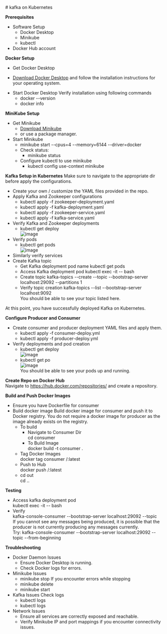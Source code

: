 ﻿﻿# kafka on Kubernetes

**Prerequisites**
- Software Setup
  * Docker Desktop
  * Minikube
  * kubectl
- Docker Hub account 

**Docker Setup**
+ Get Docker Desktop
 - [Download Docker Desktop](https://www.docker.com/products/docker-desktop/) and follow the installation instructions for your operating system.
+ Start Docker Desktop
  Verify installation using following commands <br>
   - docker --version
   - docker info

**MiniKube Setup**
+ Get Minikube <br>
  - [Download Minikube](https://minikube.sigs.k8s.io/docs/start/?arch=%2Fwindows%2Fx86-64%2Fstable%2F.exe+download)
  - or use a package manager.
+ Start Minikube
  - minikube start --cpus=4 --memory=6144 --driver=docker
  - Check status:
    * minikube status
  - Configure kubectl to use minikube
    * kubectl config use-context minikube

**Kafka Setup in Kubernetes**
Make sure to navigate to the appropriate dir before apply the configurations. 
+ Create your own / customize the YAML files provided in the repo.
+ Apply Kafka and Zookeeper configurations
  - kubectl apply -f zookeeper-deployment.yaml
  - kubectl apply -f kafka-deployment.yaml
  - kubectl apply -f zookeeper-service.yaml
  - kubectl apply -f kafka-service.yaml
+ Verify Kafka and Zookeeper deployments
  - kubectl get deploy <br>
    ![image](https://github.com/user-attachments/assets/de227646-6861-42ba-a185-e09bbaa76576)
+ Verify pods
  - kubectl get pods <br>
    ![image](https://github.com/user-attachments/assets/9e45bc5a-54e0-4cef-89c4-c9fb20388e0c)
+ Similarly verify services
+ Create Kafka topic
  - Get Kafka deployment pod name
    kubectl get pods
  - Access Kafka deployment pod
    kubectl exec <kafka-deployment-pod> -it -- bash
  - Create topic
    kafka-topics --create --topic <your-topic-name> --bootstrap-server localhost:29092 --partitions 1
  - Verify topic creation
    kafka-topics --list --bootstrap-server localhost:9092 <br>
    You should be able to see your topic listed here.

At this point, you have successfully deployed Kafka on Kubernetes. 

**Configure Producer and Consumer**
+ Create consumer and producer deployment YAML files and apply them.
  - kubectl apply -f consumer-deploy.yml
  - kubectl apply -f producer-deploy.yml
+ Verify deployments and pod creation
  - kubectl get deploy <br>
    ![image](https://github.com/user-attachments/assets/b2d92cf3-c886-4d39-8db5-35706ecf849b)
  - kubectl get po <br>
    ![image](https://github.com/user-attachments/assets/3c44b4fd-75fb-465a-9561-6c4afe462aef) <br>
You should be able to see your pods up and running.

**Create Repo on Docker Hub** <br>
Navigate to https://hub.docker.com/repositories/<your-user-name> and create a repository. 

**Build and Push Docker Images**
+ Ensure you have Dockerfile for consumer
+ Build docker image
  Build docker image for consumer and push it to Docker registry. You do not require a docker image for producer as the image already exists on the registry.
  * To build <br>
    - Navigate to Consumer Dir <br>
      cd consumer <br>
    - To Build Image <br>
      docker build -t consumer . <br>
  * Tag Docker Images <br>
    docker tag consumer <your-username>/<your-repo-name>:latest <br>
  * Push to Hub <br>
    docker push <your-username>/<your-repo-name>:latest <br>
  * cd out <br>
    cd .. <br>

**Testing**
+ Access kafka deployment pod <br>
  kubectl exec <kafka-deployment-pod-name> -it -- bash <br>
+ Verify <br>
  kafka-console-consumer --bootstrap-server localhost:29092 --topic <your-topic-name> <br>
  If you cannot see any messages being produced, it is possible that the producer is not currently producing any messages currently. <br>
  Try: kafka-console-consumer --bootstrap-server localhost:29092 --topic <your-topic-name> --from-beginning <br>

**Troubleshooting**
+ Docker Daemon Issues
  * Ensure Docker Desktop is running.
  * Check Docker logs for errors.
+ Minikube Issues
  * minikube stop
  If you encounter errors while stopping
  * minikube delete
  * minikube start
+ Kafka Issues
  Check logs
  * kubectl logs <kafka-pod-name>
  * kubectl logs <zookeeper-pod-name>
+ Network Issues
  * Ensure all services are correctly exposed and reachable.
  * Verify Minikube IP and port mappings if you encounter connectivity issues.


